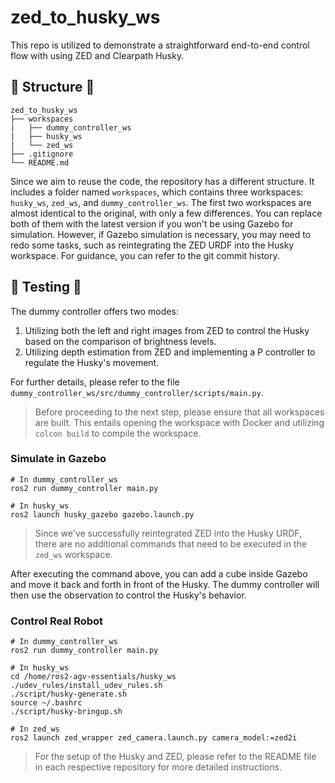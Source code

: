 # zed_to_husky_ws

This repo is utilized to demonstrate a straightforward end-to-end control flow with using ZED and Clearpath Husky.

## 🌱 Structure 🌱

```
zed_to_husky_ws
├── workspaces
|   ├── dummy_controller_ws
|   ├── husky_ws
|   └── zed_ws
├── .gitignore
└── README.md
```

Since we aim to reuse the code, the repository has a different structure. It includes a folder named `workspaces`, which contains three workspaces: `husky_ws`, `zed_ws`, and `dummy_controller_ws`. The first two workspaces are almost identical to the original, with only a few differences. You can replace both of them with the latest version if you won't be using Gazebo for simulation. However, if Gazebo simulation is necessary, you may need to redo some tasks, such as reintegrating the ZED URDF into the Husky workspace. For guidance, you can refer to the git commit history.

## 🚩 Testing 🚩

The dummy controller offers two modes: 

1. Utilizing both the left and right images from ZED to control the Husky based on the comparison of brightness levels.
2. Utilizing depth estimation from ZED and implementing a P controller to regulate the Husky's movement.

For further details, please refer to the file `dummy_controller_ws/src/dummy_controller/scripts/main.py`.

> Before proceeding to the next step, please ensure that all workspaces are built. This entails opening the workspace with Docker and utilizing `colcon build` to compile the workspace.

### Simulate in Gazebo

```bash=
# In dummy_controller_ws
ros2 run dummy_controller main.py

# In husky_ws
ros2 launch husky_gazebo gazebo.launch.py
```

> Since we've successfully reintegrated ZED into the Husky URDF, there are no additional commands that need to be executed in the `zed_ws` workspace.

After executing the command above, you can add a cube inside Gazebo and move it back and forth in front of the Husky. The dummy controller will then use the observation to control the Husky's behavior.

### Control Real Robot

```bash=
# In dummy_controller_ws
ros2 run dummy_controller main.py

# In husky_ws
cd /home/ros2-agv-essentials/husky_ws
./udev_rules/install_udev_rules.sh
./script/husky-generate.sh 
source ~/.bashrc
./script/husky-bringup.sh

# In zed_ws
ros2 launch zed_wrapper zed_camera.launch.py camera_model:=zed2i
```

> For the setup of the Husky and ZED, please refer to the README file in each respective repository for more detailed instructions.
